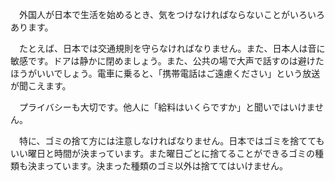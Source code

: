 ﻿　外国人が日本で生活を始めるとき、気をつけなければならないことがいろいろあります。

　たとえば、日本では交通規則を守らなければなりません。また、日本人は音に敏感です。ドアは静かに閉めましょう。また、公共の場で大声で話すのは避けたほうがいいでしょう。電車に乗ると、「携帯電話はご遠慮ください」という放送が聞こえます。

　プライバシーも大切です。他人に「給料はいくらですか」と聞いではいけません。

　特に、ゴミの捨て方には注意しなければなりません。日本ではゴミを捨ててもいい曜日と時間が決まっています。また曜日ごとに捨てることができるゴミの種類も決まっています。決まった種類のゴミ以外は捨ててはいけません。



